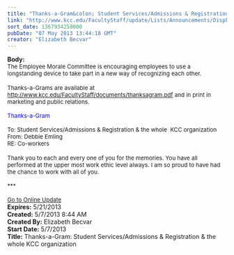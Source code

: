 ```yaml
---
title: "Thanks-a-Gram&colon; Student Services/Admissions & Registration & the whole  KCC organization"
link: "http://www.kcc.edu/FacultyStaff/update/Lists/Announcements/DispForm.aspx?ID=1107"
sort_date: 1367934258000
pubDate: "07 May 2013 13:44:18 GMT"
creator: "Elizabeth Becvar"
---
```


<div><b>Body:</b> <div class="ExternalClass247F7044C2E04E30827DCE748AA85D21">
<div><font size="2">The Employee Morale Committee is encouraging employees to use a longstanding device to take part in a new way of recognizing each other. <br /></font> <br /><font size="2">Thanks-a-Grams are available at </font><a href="/FacultyStaff/documents/thanksagram.pdf"><font size="2">http://www.kcc.edu/FacultyStaff/documents/thanksagram.pdf</font></a><font size="2"> and in print in marketing and public relations. <br /> <br /></font><font size="2"><font color="#0000ff">Thanks-a-Gram<br /></font> <br />To: Student Services/Admissions &amp; Registration &amp; the whole  KCC organization<br />From: Debbie Emling <br />RE: Co-workers </font></div>
<div><font size="2"></font> </div>
<div><font size="2">Thank you to each and every one of you for the memories. You have all performed at the upper most work ethic level always. I am so proud to have had the chance to work with all of you.<br /> <br />***<br /> <br /><a href="/FacultyStaff/update/Pages/dailyupdate.aspx">Go to Online Update</a></font></div></div></div>
<div><b>Expires:</b> 5/21/2013</div>
<div><b>Created:</b> 5/7/2013 8:44 AM</div>
<div><b>Created By:</b> Elizabeth Becvar</div>
<div><b>Start Date:</b> 5/7/2013</div>
<div><b>Title:</b> Thanks-a-Gram: Student Services/Admissions &amp; Registration &amp; the whole  KCC organization</div>
